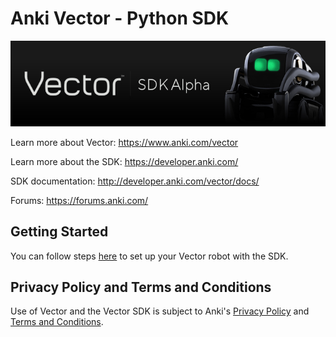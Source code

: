 # Anki Vector - Python SDK

![Vector](docs/source/images/vector-sdk-alpha.jpg)

Learn more about Vector: https://www.anki.com/vector

Learn more about the SDK: https://developer.anki.com/

SDK documentation: http://developer.anki.com/vector/docs/

Forums: https://forums.anki.com/


## Getting Started

You can follow steps [here](http://developer.anki.com/vector/docs/) to set up your Vector robot with the SDK.


## Privacy Policy and Terms and Conditions

Use of Vector and the Vector SDK is subject to Anki's [Privacy Policy](https://www.anki.com/en-us/company/privacy) and [Terms and Conditions](https://www.anki.com/en-us/company/terms-and-conditions).
